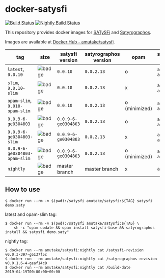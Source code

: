 # docker-satysfi

[![Build Status](https://github.com/amutake/docker-satysfi/workflows/build/badge.svg)](https://github.com/amutake/docker-satysfi/actions?query=workflow%3Abuild)
[![Nightly Build Status](https://github.com/amutake/docker-satysfi/workflows/nightly/badge.svg)](https://github.com/amutake/docker-satysfi/actions?query=workflow%3Anightly)

This repository provides docker images for [SATySFi](https://github.com/gfngfn/SATySFi) and [Satyrographos](https://github.com/na4zagin3/satyrographos).

Images are available at [Docker Hub - amutake/satysfi](https://hub.docker.com/r/amutake/satysfi/).

| tag                                        | size                                                                                                                 | satysfi version     | satyrographos version | opam          | supported arch   | note                         |
| ------------------------------------------ | -------------------------------------------------------------------------------------------------------------------- | ------------------- | --------------------- | ------------- | ---------------- | ---------------------------- |
| `latest`, `0.0.10`              | ![badge](https://img.shields.io/docker/image-size/amutake/satysfi/latest?color=black&label=%20&logo=docker)          | `0.0.10` | `0.0.2.13`            | o             | `amd64`, `arm64` |                              |
| `slim`, `0.0.10-slim`           | ![badge](https://img.shields.io/docker/image-size/amutake/satysfi/slim?color=black&label=%20&logo=docker)            | `0.0.10` | `0.0.2.13`            | x             | `amd64`, `arm64` |                              |
| `opam-slim`, `0.010-opam-slim` | ![badge](https://img.shields.io/docker/image-size/amutake/satysfi/opam-slim?color=black&label=%20&logo=docker)       | `0.0.10` | `0.0.2.13`            | o (minimized) | `amd64`, `arm64` | **EXPERIMENTAL**             |
| `0.0.9-6-ge0304803`              | ![badge](https://img.shields.io/docker/image-size/amutake/satysfi/latest?color=black&label=%20&logo=docker)          | `0.0.9-6-ge0304803` | `0.0.2.13`            | o             | `amd64`, `arm64` |                              |
| `0.0.9-6-ge0304803-slim`           | ![badge](https://img.shields.io/docker/image-size/amutake/satysfi/slim?color=black&label=%20&logo=docker)            | `0.0.9-6-ge0304803` | `0.0.2.13`            | x             | `amd64`, `arm64` |                              |
| `0.0.9-6-ge0304803-opam-slim` | ![badge](https://img.shields.io/docker/image-size/amutake/satysfi/opam-slim?color=black&label=%20&logo=docker)       | `0.0.9-6-ge0304803` | `0.0.2.13`            | o (minimized) | `amd64`, `arm64` | **EXPERIMENTAL**             |
| `nightly`                                  | ![badge](https://img.shields.io/docker/image-size/amutake/satysfi/nightly?color=black&label=%20&logo=docker)         | master branch       | master branch         | x             | `amd64`          | built at 00:00 UTC every day |

## How to use

```console
$ docker run --rm -v $(pwd):/satysfi amutake/satysfi:${TAG} satysfi demo.saty
```

latest and opam-slim tag:

```console
$ docker run --rm -v $(pwd):/satysfi amutake/satysfi:${TAG} \
    sh -c "opam update && opam install satysfi-base && satyrographos install && satysfi demo.saty"
```

nightly tag:

```console
$ docker run --rm amutake/satysfi:nightly cat /satysfi-revision
v0.0.3-397-g6137f5c
$ docker run --rm amutake/satysfi:nightly cat /satyrographos-revision
v0.0.1.6-4-geaf14c8
$ docker run --rm amutake/satysfi:nightly cat /build-date
2019-04-19T00:00:00+00:00
```
